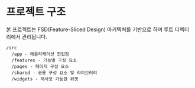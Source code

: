 # 프로젝트 구조

본 프로젝트는 FSD(Feature-Sliced Design) 아키텍처를 기반으로 하며 루트 디렉터리에서 관리됩니다.

```
/src
  /app - 애플리케이션 진입점
  /features - 기능별 구성 요소
  /pages - 페이지 구성 요소
  /shared - 공용 구성 요소 및 라이브러리
  /widgets - 재사용 가능한 위젯
```

